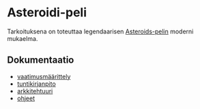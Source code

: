 # Asteroidi-peli

Tarkoituksena on toteuttaa legendaarisen [Asteroids-pelin](https://en.wikipedia.org/wiki/Asteroids_(video_game)) moderni mukaelma. 

## Dokumentaatio

* [vaatimusmäärittely](https://github.com/014695951/otm-harjoitustyo/blob/master/dokumentaatio/vaatimusmaarittely.md)
* [tuntikirjanpito](https://github.com/014695951/otm-harjoitustyo/edit/master/dokumentaatio/tuntikirjanpito.md)
* [arkkitehtuuri](https://github.com/014695951/otm-harjoitustyo/blob/master/dokumentaatio/arkkitehtuuri.md)
* [ohjeet](https://github.com/014695951/otm-harjoitustyo/blob/master/dokumentaatio/ohjeet.md)
